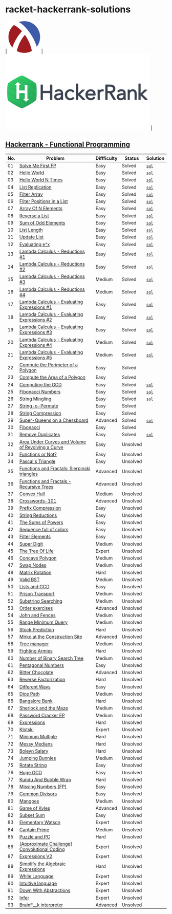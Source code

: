 # racket-hackerrank-solutions


| <img src="racket-logo.png" width="100" height="auto"/> | <img src="hackerrank-logo.png" width="450" height="auto"/> |





## [Hackerrank - Functional Programming](https://www.hackerrank.com/domains/fp)

| No.| Problem                                                                                                                                    | Diffficulty | Status   | Solution                                                                     |
|----|--------------------------------------------------------------------------------------------------------------------------------------------|-------------|----------|------------------------------------------------------------------------------|
| 01 | [Solve Me First FP](https://www.hackerrank.com/challenges/fp-solve-me-first)                                                               | Easy        | Solved   | [`sol`](fp-solve-me-first.rkt)                                               |
| 02 | [Hello World](https://www.hackerrank.com/challenges/fp-hello-world)                                                                        | Easy        | Solved   | [`sol`](fp-hello-world.rkt)                                                  |
| 03 | [Hello World N Times](https://www.hackerrank.com/challenges/fp-hello-world-n-times)                                                        | Easy        | Solved   | [`sol`](fp-hello-world-n-times.rkt)                                          |
| 04 | [List Replication](https://www.hackerrank.com/challenges/fp-list-replication)                                                              | Easy        | Solved   | [`sol`](fp-list-replication.rkt)                                             |
| 05 | [Filter Array](https://www.hackerrank.com/challenges/fp-filter-array)                                                                      | Easy        | Solved   | [`sol`](fp-filter-array.rkt)                                                 |
| 06 | [Filter Positions in a List](https://www.hackerrank.com/challenges/fp-filter-positions-in-a-list)                                          | Easy        | Solved   | [`sol`](fp-filter-positions-in-a-list.rkt)                                   |
| 07 | [Array Of N Elements](https://www.hackerrank.com/challenges/fp-array-of-n-elements)                                                        | Easy        | Solved   | [`sol`](fp-array-of-n-elements.rkt)                                          |
| 08 | [Reverse a List](https://www.hackerrank.com/challenges/fp-reverse-a-list)                                                                  | Easy        | Solved   | [`sol`](fp-reverse-a-list.rkt)                                               |
| 09 | [Sum of Odd Elements](https://www.hackerrank.com/challenges/fp-sum-of-odd-elements)                                                        | Easy        | Solved   | [`sol`](fp-sum-of-odd-elements.rkt)                                          |
| 10 | [List Length](https://www.hackerrank.com/challenges/fp-list-length)                                                                        | Easy        | Solved   | [`sol`](fp-list-length.rkt)                                                  |
| 11 | [Update List](https://www.hackerrank.com/challenges/fp-update-list)                                                                        | Easy        | Solved   | [`sol`](fp-update-list.rkt)                                                  |
| 12 | [Evaluating e^x](https://www.hackerrank.com/challenges/eval-ex)                                                                            | Easy        | Solved   | [`sol`](eval-ex.rkt)                                                         |
| 13 | [Lambda Calculus - Reductions #1](https://www.hackerrank.com/challenges/lambda-calculus-reductions-1)                                      | Easy        | Solved   | [`sol`](lambda-calculus-reductions-1.txt)                                    |
| 14 | [Lambda Calculus - Reductions #2](https://www.hackerrank.com/challenges/lambda-calculus-reductions-2)                                      | Easy        | Solved   | [`sol`](lambda-calculus-reductions-2.txt)                                    |
| 15 | [Lambda Calculus - Reductions #3](https://www.hackerrank.com/challenges/lambda-calculus-reductions-3)                                      | Medium      | Solved   | [`sol`](lambda-calculus-reductions-3.txt)                                    |
| 16 | [Lambda Calculus - Reductions #4](https://www.hackerrank.com/challenges/lambda-calculus-reductions-4)                                      | Medium      | Solved   | [`sol`](lambda-calculus-reductions-4.txt)                                    |
| 17 | [Lambda Calculus - Evaluating Expressions #1](https://www.hackerrank.com/challenges/lambda-calculus-getting-started)                       | Easy        | Solved   | [`sol`](lambda-calculus-getting-started.txt)                                 |
| 18 | [Lambda Calculus - Evaluating Expressions #2](https://www.hackerrank.com/challenges/lambda-calculus-understanding-the-syntax)              | Easy        | Solved   | [`sol`](lambda-calculus-understanding-the-syntax.txt)                        |
| 19 | [Lambda Calculus - Evaluating Expressions #3](https://www.hackerrank.com/challenges/lambda-calculus-evaluate-the-expression)               | Easy        | Solved   | [`sol`](lambda-calculus-evaluate-the-expression.txt)                         |
| 20 | [Lambda Calculus - Evaluating Expressions #4](https://www.hackerrank.com/challenges/lambda-calculus-evaluate-the-expression-1)             | Medium      | Solved   | [`sol`](lambda-calculus-evaluate-the-expression-1.txt)                       |
| 21 | [Lambda Calculus - Evaluating Expressions #5](https://www.hackerrank.com/challenges/lambda-calculus-evaluate-the-expression-2)             | Medium      | Solved   | [`sol`](lambda-calculus-evaluate-the-expression-2.txt)                       |
| 22 | [Compute the Perimeter of a Polygon](https://www.hackerrank.com/challenges/lambda-march-compute-the-perimeter-of-a-polygon)                | Easy        | Solved   |                                                                              |
| 23 | [Compute the Area of a Polygon](https://www.hackerrank.com/challenges/lambda-march-compute-the-area-of-a-polygon)                          | Easy        | Solved   |                                                                              |
| 24 | [Computing the GCD](https://www.hackerrank.com/challenges/functional-programming-warmups-in-recursion---gcd)                               | Easy        | Solved   | [`sol`](functional-programming-warmups-in-recursion---gcd.rkt)               |
| 25 | [Fibonacci Numbers](https://www.hackerrank.com/challenges/functional-programming-warmups-in-recursion---fibonacci-numbers)                 | Easy        | Solved   | [`sol`](functional-programming-warmups-in-recursion---fibonacci-numbers.rkt) |
| 26 | [String Mingling](https://www.hackerrank.com/challenges/string-mingling)                                                                   | Easy        | Solved   | [`sol`](string-mingling.rkt)                                                 |
| 27 | [String-o-Permute](https://www.hackerrank.com/challenges/string-o-permute)                                                                 | Easy        | Solved   |                                                                              |
| 28 | [String Compression](https://www.hackerrank.com/challenges/string-compression)                                                             | Easy        | Solved   |                                                                              |
| 29 | [Super-Queens on a Chessboard](https://www.hackerrank.com/challenges/super-queens-on-a-chessboard)                                         | Advanced    | Solved   | [`sol`](super-queens-on-a-chessboard.rkt)                                    |
| 30 | [Fibonacci](https://www.hackerrank.com/challenges/fibonacci-fp)                                                                            | Easy        | Solved   |                                                                              |
| 31 | [Remove Duplicates](https://www.hackerrank.com/challenges/remove-duplicates)                                                               | Easy        | Solved   | [`sol`](remove-duplicates.rkt)                                               |
| 32 | [Area Under Curves and Volume of Revolving a Curve](https://www.hackerrank.com/challenges/area-under-curves-and-volume-of-revolving-a-curv)| Easy        | Unsolved |                                                                              |
| 33 | [Functions or Not?](https://www.hackerrank.com/challenges/functions-or-not)                                                                | Easy        | Unsolved |                                                                              | 
| 34 | [Pascal's Triangle](https://www.hackerrank.com/challenges/pascals-triangle">)                                                              | Easy        | Unsolved |                                                                              | 
| 35 | [Functions and Fractals: Sierpinski triangles](https://www.hackerrank.com/challenges/functions-and-fractals-sierpinski-triangles)          | Advanced    | Unsolved |                                                                              | 
| 36 | [Functions and Fractals - Recursive Trees](https://www.hackerrank.com/challenges/fractal-trees)                                            | Advanced    | Unsolved |                                                                              | 
| 37 | [Convex Hull](https://www.hackerrank.com/challenges/convex-hull-fp)                                                                        | Medium      | Unsolved |                                                                              | 
| 38 | [Crosswords-101](https://www.hackerrank.com/challenges/crosswords-101)                                                                     | Advanced    | Unsolved |                                                                              | 
| 39 | [Prefix Compression](https://www.hackerrank.com/challenges/prefix-compression">)                                                           | Easy        | Unsolved |                                                                              | 
| 40 | [String Reductions](https://www.hackerrank.com/challenges/string-reductions)                                                               | Easy        | Unsolved |                                                                              | 
| 41 | [The Sums of Powers](https://www.hackerrank.com/challenges/functional-programming-the-sums-of-powers)                                      | Easy        | Unsolved |                                                                              | 
| 42 | [Sequence full of colors](https://www.hackerrank.com/challenges/sequence-full-of-colors)                                                   | Easy        | Unsolved |                                                                              | 
| 43 | [Filter Elements](https://www.hackerrank.com/challenges/filter-elements)                                                                   | Easy        | Unsolved |                                                                              | 
| 44 | [Super Digit](https://www.hackerrank.com/challenges/super-digit)                                                                           | Medium      | Unsolved |                                                                              | 
| 45 | [The Tree Of Life](https://www.hackerrank.com/challenges/the-tree-of-life)                                                                 | Expert      | Unsolved |                                                                              | 
| 46 | [Concave Polygon](https://www.hackerrank.com/challenges/lambda-march-concave-polygon">)                                                    | Medium      | Unsolved |                                                                              | 
| 47 | [Swap Nodes](https://www.hackerrank.com/challenges/swap-nodes)                                                                             | Medium      | Unsolved |                                                                              | 
| 48 | [Matrix Rotation](https://www.hackerrank.com/challenges/matrix-rotation)                                                                   | Hard        | Unsolved |                                                                              | 
| 49 | [Valid BST](https://www.hackerrank.com/challenges/valid-bst)                                                                               | Medium      | Unsolved |                                                                              | 
| 50 | [Lists and GCD](https://www.hackerrank.com/challenges/lists-and-gcd)                                                                       | Easy        | Unsolved |                                                                              | 
| 51 | [Prison Transport](https://www.hackerrank.com/challenges/prison-transport)                                                                 | Medium      | Unsolved |                                                                              | 
| 52 | [Substring Searching](https://www.hackerrank.com/challenges/kmp-fp)                                                                        | Medium      | Unsolved |                                                                              | 
| 53 | [Order exercises](https://www.hackerrank.com/challenges/order-exercises)                                                                   | Advanced    | Unsolved |                                                                              | 
| 54 | [John and Fences](https://www.hackerrank.com/challenges/john-and-fences)                                                                   | Medium      | Unsolved |                                                                              | 
| 55 | [Range Minimum Query](https://www.hackerrank.com/challenges/range-minimum-query)                                                           | Medium      | Unsolved |                                                                              | 
| 56 | [Stock Prediction](https://www.hackerrank.com/challenges/stocks-prediction)                                                                | Hard        | Unsolved |                                                                              | 
| 57 | [Mirko at the Construction Site](https://www.hackerrank.com/challenges/mirko-at-construction-site)                                         | Advanced    | Unsolved |                                                                              | 
| 58 | [Tree manager](https://www.hackerrank.com/challenges/tree-manager)                                                                         | Medium      | Unsolved |                                                                              | 
| 59 | [Fighting Armies](https://www.hackerrank.com/challenges/fighting-armies)                                                                   | Hard        | Unsolved |                                                                              | 
| 60 | [Number of Binary Search Tree](https://www.hackerrank.com/challenges/number-of-binary-search-tree">)                                       | Medium      | Unsolved |                                                                              | 
| 61 | [Pentagonal Numbers](https://www.hackerrank.com/challenges/pentagonal-numbers)                                                             | Easy        | Unsolved |                                                                              | 
| 62 | [Bitter Chocolate](https://www.hackerrank.com/challenges/bitter-chocolate)                                                                 | Advanced    | Unsolved |                                                                              | 
| 63 | [Reverse Factorization](https://www.hackerrank.com/challenges/reverse-factorization)                                                       | Hard        | Unsolved |                                                                              | 
| 64 | [Different Ways](https://www.hackerrank.com/challenges/different-ways-fp)                                                                  | Easy        | Unsolved |                                                                              | 
| 65 | [Dice Path](https://www.hackerrank.com/challenges/dice-path)                                                                               | Medium      | Unsolved |                                                                              | 
| 66 | [Bangalore Bank](https://www.hackerrank.com/challenges/bangalore-bank)                                                                     | Hard        | Unsolved |                                                                              | 
| 67 | [Sherlock and the Maze](https://www.hackerrank.com/challenges/sherlock-and-the-maze)                                                       | Medium      | Unsolved |                                                                              | 
| 68 | [Password Cracker FP](https://www.hackerrank.com/challenges/password-cracker-fp)                                                           | Medium      | Unsolved |                                                                              | 
| 69 | [Expressions](https://www.hackerrank.com/challenges/expressions)                                                                           | Hard        | Unsolved |                                                                              | 
| 70 | [Klotski](https://www.hackerrank.com/challenges/klotski)                                                                                   | Expert      | Unsolved |                                                                              | 
| 71 | [Minimum Multiple](https://www.hackerrank.com/challenges/minimum-multiple)                                                                 | Hard        | Unsolved |                                                                              | 
| 72 | [Messy Medians](https://www.hackerrank.com/challenges/messy-medians)                                                                       | Hard        | Unsolved |                                                                              | 
| 73 | [Boleyn Salary](https://www.hackerrank.com/challenges/boleyn-salary)                                                                       | Hard        | Unsolved |                                                                              | 
| 74 | [Jumping Bunnies](https://www.hackerrank.com/challenges/jumping-bunnies)                                                                   | Medium      | Unsolved |                                                                              | 
| 75 | [Rotate String](https://www.hackerrank.com/challenges/rotate-string)                                                                       | Easy        | Unsolved |                                                                              | 
| 76 | [Huge GCD](https://www.hackerrank.com/challenges/huge-gcd-fp)                                                                              | Easy        | Unsolved |                                                                              | 
| 77 | [Kundu And Bubble Wrap](https://www.hackerrank.com/challenges/kundu-and-bubble-wrap)                                                       | Hard        | Unsolved |                                                                              | 
| 78 | [Missing Numbers (FP)](https://www.hackerrank.com/challenges/missing-numbers-fp)                                                           | Easy        | Unsolved |                                                                              | 
| 79 | [Common Divisors](https://www.hackerrank.com/challenges/common-divisors)                                                                   | Easy        | Unsolved |                                                                              | 
| 80 | [Mangoes](https://www.hackerrank.com/challenges/mango)                                                                                     | Medium      | Unsolved |                                                                              | 
| 81 | [Game of Kyles](https://www.hackerrank.com/challenges/game-of-kyles)                                                                       | Advanced    | Unsolved |                                                                              | 
| 82 | [Subset Sum](https://www.hackerrank.com/challenges/subset-sum)                                                                             | Easy        | Unsolved |                                                                              | 
| 83 | [Elementary Watson](https://www.hackerrank.com/challenges/elementary-watson)                                                               | Expert      | Unsolved |                                                                              | 
| 84 | [Captain Prime](https://www.hackerrank.com/challenges/captain-prime)                                                                       | Medium      | Unsolved |                                                                              | 
| 85 | [Puzzle and PC](https://www.hackerrank.com/challenges/puzzle-and-pc)                                                                       | Hard        | Unsolved |                                                                              | 
| 86 | [[Approximate Challenge] Convolutional Coding](https://www.hackerrank.com/challenges/convolutional-coding)                                 | Expert      | Unsolved |                                                                              | 
| 87 | [Expressions V2](https://www.hackerrank.com/challenges/expressions-v2)                                                                     | Expert      | Unsolved |                                                                              | 
| 88 | [Simplify the Algebraic Expressions](https://www.hackerrank.com/challenges/simplify-the-algebraic-expressions">)                           | Hard        | Unsolved |                                                                              | 
| 89 | [While Language](https://www.hackerrank.com/challenges/while-language-fp)                                                                  | Expert      | Unsolved |                                                                              | 
| 90 | [Intuitive language](https://www.hackerrank.com/challenges/intuitive-language)                                                             | Expert      | Unsolved |                                                                              | 
| 91 | [Down With Abstractions](https://www.hackerrank.com/challenges/down-with-abstractions)                                                     | Expert      | Unsolved |                                                                              | 
| 92 | [Infer](https://www.hackerrank.com/challenges/infer)                                                                                       | Expert      | Unsolved |                                                                              | 
| 93 | [BrainF__k interpreter](https://www.hackerrank.com/challenges/brainf-k-interpreter-fp)                                                     | Advanced    | Unsolved |                                                                              | 
